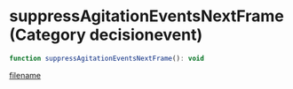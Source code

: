 # suppressAgitationEventsNextFrame (Category decisionevent)

```js
function suppressAgitationEventsNextFrame(): void
```

[filename](suppressAgitationEventsNextFrame_m.md ':include')